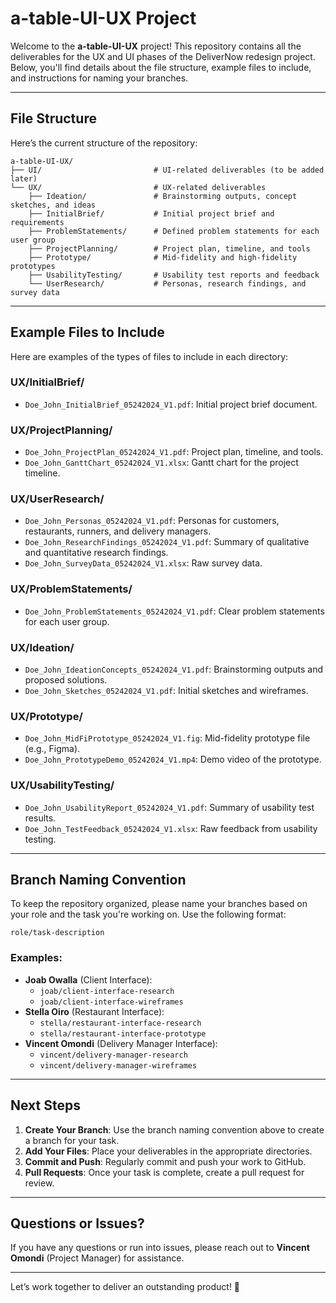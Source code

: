 # a-table-UI-UX Project

Welcome to the **a-table-UI-UX** project! This repository contains all the deliverables for the UX and UI phases of the DeliverNow redesign project. Below, you'll find details about the file structure, example files to include, and instructions for naming your branches.

---

## **File Structure**

Here’s the current structure of the repository:

```
a-table-UI-UX/
├── UI/                         # UI-related deliverables (to be added later)
└── UX/                         # UX-related deliverables
    ├── Ideation/               # Brainstorming outputs, concept sketches, and ideas
    ├── InitialBrief/           # Initial project brief and requirements
    ├── ProblemStatements/      # Defined problem statements for each user group
    ├── ProjectPlanning/        # Project plan, timeline, and tools
    ├── Prototype/              # Mid-fidelity and high-fidelity prototypes
    ├── UsabilityTesting/       # Usability test reports and feedback
    └── UserResearch/           # Personas, research findings, and survey data
```

---

## **Example Files to Include**

Here are examples of the types of files to include in each directory:

### **UX/InitialBrief/**
- `Doe_John_InitialBrief_05242024_V1.pdf`: Initial project brief document.

### **UX/ProjectPlanning/**
- `Doe_John_ProjectPlan_05242024_V1.pdf`: Project plan, timeline, and tools.
- `Doe_John_GanttChart_05242024_V1.xlsx`: Gantt chart for the project timeline.

### **UX/UserResearch/**
- `Doe_John_Personas_05242024_V1.pdf`: Personas for customers, restaurants, runners, and delivery managers.
- `Doe_John_ResearchFindings_05242024_V1.pdf`: Summary of qualitative and quantitative research findings.
- `Doe_John_SurveyData_05242024_V1.xlsx`: Raw survey data.

### **UX/ProblemStatements/**
- `Doe_John_ProblemStatements_05242024_V1.pdf`: Clear problem statements for each user group.

### **UX/Ideation/**
- `Doe_John_IdeationConcepts_05242024_V1.pdf`: Brainstorming outputs and proposed solutions.
- `Doe_John_Sketches_05242024_V1.pdf`: Initial sketches and wireframes.

### **UX/Prototype/**
- `Doe_John_MidFiPrototype_05242024_V1.fig`: Mid-fidelity prototype file (e.g., Figma).
- `Doe_John_PrototypeDemo_05242024_V1.mp4`: Demo video of the prototype.

### **UX/UsabilityTesting/**
- `Doe_John_UsabilityReport_05242024_V1.pdf`: Summary of usability test results.
- `Doe_John_TestFeedback_05242024_V1.xlsx`: Raw feedback from usability testing.

---

## **Branch Naming Convention**

To keep the repository organized, please name your branches based on your role and the task you're working on. Use the following format:

```
role/task-description
```

### **Examples:**
- **Joab Owalla** (Client Interface):
  - `joab/client-interface-research`
  - `joab/client-interface-wireframes`
- **Stella Oiro** (Restaurant Interface):
  - `stella/restaurant-interface-research`
  - `stella/restaurant-interface-prototype`
- **Vincent Omondi** (Delivery Manager Interface):
  - `vincent/delivery-manager-research`
  - `vincent/delivery-manager-wireframes`

---

## **Next Steps**

1. **Create Your Branch**: Use the branch naming convention above to create a branch for your task.
2. **Add Your Files**: Place your deliverables in the appropriate directories.
3. **Commit and Push**: Regularly commit and push your work to GitHub.
4. **Pull Requests**: Once your task is complete, create a pull request for review.

---

## **Questions or Issues?**

If you have any questions or run into issues, please reach out to **Vincent Omondi** (Project Manager) for assistance.

---

Let’s work together to deliver an outstanding product! 🚀